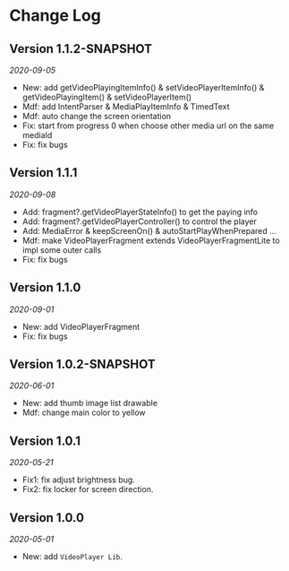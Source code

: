 Change Log
==========

## Version 1.1.2-SNAPSHOT
_2020-09-05_
 *  New: add getVideoPlayingItemInfo() & setVideoPlayerItemInfo() & getVideoPlayingItem() &  setVideoPlayerItem()
 *  Mdf: add IntentParser & MediaPlayItemInfo & TimedText
 *  Mdf: auto change the screen orientation
 *  Fix: start from progress 0 when choose other media url on the same mediaId
 *  Fix: fix bugs  

## Version 1.1.1
_2020-09-08_
 *  Add: fragment?.getVideoPlayerStateInfo() to get the paying info
 *  Add: fragment?.getVideoPlayerController() to control the player
 *  Add: MediaError & keepScreenOn() & autoStartPlayWhenPrepared ...
 *  Mdf: make VideoPlayerFragment extends VideoPlayerFragmentLite to impl some outer calls
 *  Fix: fix bugs  
 
## Version 1.1.0
_2020-09-01_
 *  New: add VideoPlayerFragment  
 *  Fix: fix bugs  
 
## Version 1.0.2-SNAPSHOT
_2020-06-01_
 *  New: add thumb  image list drawable  
 *  Mdf: change main color to yellow   

## Version 1.0.1
_2020-05-21_
 *  Fix1: fix adjust brightness bug.
 *  Fix2: fix locker for screen direction.

## Version 1.0.0 
_2020-05-01_
 *  New: add `VideoPlayer Lib`.